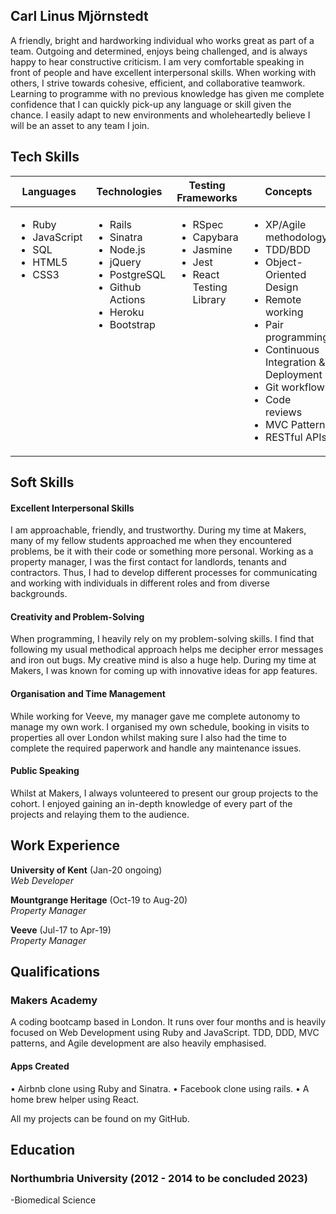 ## Carl Linus Mjörnstedt
A friendly, bright and hardworking individual who works great as part of a team. Outgoing and determined, enjoys being challenged, and is always happy to hear constructive criticism. I am very comfortable speaking in front of people and have excellent interpersonal skills.
 When working with others, I strive towards cohesive, efficient, and collaborative teamwork. Learning to programme with no previous knowledge has given me complete confidence that I can quickly pick-up any language or skill given the chance.
 I easily adapt to new environments and wholeheartedly believe I will be an asset to any team I join.

## Tech Skills

<table>
  <thead>
    <tr>
      <th>Languages</th>
      <th>Technologies</th>
      <th>Testing Frameworks</th>
      <th>Concepts</th>
      <th>Tools</th>
    </tr>
  </thead>
  <tbody>
    <tr>
      <td style="vertical-align: top">
        <ul>
          <li>Ruby</li>
          <li>JavaScript</li>
          <li>SQL</li>
          <li>HTML5</li>
          <li>CSS3</li>
        </ul>
      </td>
      <td style="vertical-align: top">
        <ul>
          <li>Rails</li>
          <li>Sinatra</li>
          <li>Node.js</li>
          <li>jQuery</li>
          <li>PostgreSQL</li>
          <li>Github Actions</li>
          <li>Heroku</li>
          <li>Bootstrap</li>
        </ul>
      </td>
      <td style="vertical-align: top">
        <ul>
          <li>RSpec</li>
          <li>Capybara</li>
          <li>Jasmine</li>
          <li>Jest</li>
          <li>React Testing Library</li>
        </ul>
      </td>
      <td style="vertical-align: top">
        <ul>
          <li>XP/Agile methodology</li>
          <li>TDD/BDD</li>
          <li>Object-Oriented Design</li>
          <li>Remote working</li>
          <li>Pair programming</li>
          <li>Continuous Integration & Deployment</li>
          <li>Git workflow</li>
          <li>Code reviews</li>
          <li>MVC Pattern</li>
          <li>RESTful APIs</li>
        </ul>
      </td>
      <td style="vertical-align: top">
        <ul>
          <li>VSCode</li>
          <li>Git</li>
          <li>OSX</li>
          <li>TablePlus</li>
        </ul>
      </td>
    </tr>
  </tbody>
</table>

## Soft Skills

#### Excellent Interpersonal Skills

I am approachable, friendly, and trustworthy. During my time at Makers, many of my fellow students approached me when they encountered problems, be it with their code or something more personal.
Working as a property manager, I was the first contact for landlords, tenants and contractors. Thus, I had to develop different processes for communicating and working with individuals in different roles and from diverse backgrounds.


#### Creativity and Problem-Solving

When programming, I heavily rely on my problem-solving skills. I find that following my usual methodical approach helps me decipher error messages and iron out bugs. My creative mind is also a huge help. During my time at Makers, I was known for coming up with innovative ideas for app features.

#### Organisation and Time Management

While working for Veeve, my manager gave me complete autonomy to manage my own work. I organised my own schedule, booking in visits to properties all over London whilst making sure I also had the time to complete the required paperwork and handle any maintenance issues.


#### Public Speaking 
Whilst at Makers, I always volunteered to present our group projects to the cohort. I enjoyed gaining an in-depth knowledge of every part of the projects and relaying them to the audience.  

## Work Experience

**University of Kent** (Jan-20 ongoing)  
_Web Developer_

**Mountgrange Heritage** (Oct-19 to Aug-20)  
_Property Manager_

**Veeve** (Jul-17 to Apr-19)  
_Property Manager_


## Qualifications

### Makers Academy

A coding bootcamp based in London. It runs over four months and is heavily focused on Web Development using
Ruby and JavaScript. 
TDD, DDD, MVC patterns, and Agile development are also heavily emphasised.

#### Apps Created

•	Airbnb clone using Ruby and Sinatra. 
•	Facebook clone using rails. 
•	A home brew helper using React.

All my projects can be found on my GitHub.

## Education

### Northumbria University (2012 - 2014 to be concluded 2023)

-Biomedical Science


